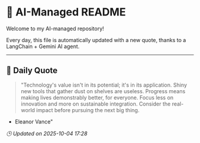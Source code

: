 # 🧠 AI-Managed README

Welcome to my AI-managed repository!

Every day, this file is automatically updated with a new quote, thanks to a LangChain + Gemini AI agent.

---

## 📅 Daily Quote

> "Technology's value isn't in its potential; it's in its application.
Shiny new tools that gather dust on shelves are useless.
Progress means making lives demonstrably better, for everyone.
Focus less on innovation and more on sustainable integration.
Consider the real-world impact before pursuing the next big thing.
- Eleanor Vance"

*🕒 Updated on 2025-10-04 17:28*